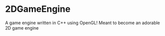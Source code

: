 # 2DGameEngine
 A game engine written in C++ using OpenGL! Meant to become an adorable 2D game engine
